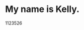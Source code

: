 <!DOCTYPE html>
<html>
<head>
</head>
<body>

<h1>My name is Kelly.</h1>
<p>1123526</p>

</body>
</html>
